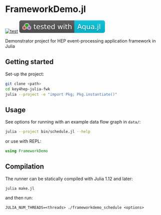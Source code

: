 # FrameworkDemo.jl

[![test](https://github.com/key4hep/key4hep-julia-fwk/actions/workflows/test.yml/badge.svg)](https://github.com/key4hep/key4hep-julia-fwk/actions/workflows/test.yml)
[![Aqua QA](https://raw.githubusercontent.com/JuliaTesting/Aqua.jl/master/badge.svg)](https://github.com/JuliaTesting/Aqua.jl)

Demonstrator project for HEP event-processing application framework in Julia


## Getting started

Set-up the project:

```sh
git clone <path>
cd key4hep-julia-fwk
julia --project -e "import Pkg; Pkg.instantiate()"
```

## Usage

See options for running with an example data flow graph in `data/`:

```sh
julia --project bin/schedule.jl --help
```

or use with REPL:

```julia
using FrameworkDemo
```

## Compilation

The runner can be statically compiled with Julia 1.12 and later:

```
julia make.jl
```

and then run:

```
JULIA_NUM_THREADS=<threads> ./frameworkdemo_schedule <options>
```
